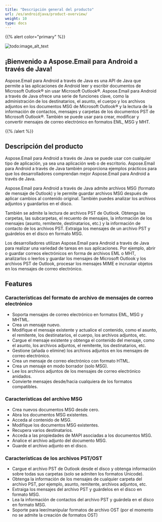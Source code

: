 ```yaml
---
title: "Descripción general del producto"
url: /es/androidjava/product-overview/
weight: 10
type: docs
---
```


{{% alert color="primary" %}}

![todo:image_alt_text](product-overview_1.png)
## **¡Bienvenido a Aspose.Email para Android a través de Java!**
Aspose.Email para Android a través de Java es una API de Java que permite a las aplicaciones de Android leer y escribir documentos de Microsoft Outlook® sin usar Microsoft Outlook®. Aspose.Email para Android a través de Java ofrece una serie de funciones clave, como la administración de los destinatarios, el asunto, el cuerpo y los archivos adjuntos en los documentos MSG de Microsoft Outlook® y la lectura de la información de contactos, mensajes y carpetas de los documentos PST de Microsoft Outlook®. También se puede usar para crear, modificar y convertir mensajes de correo electrónico en formatos EML, MSG y MHT.

{{% /alert %}}
## **Descripción del producto**
Aspose.Email para Android a través de Java se puede usar con cualquier tipo de aplicación, ya sea una aplicación web o de escritorio. Aspose.Email para Android a través de Java también proporciona ejemplos prácticos para que los desarrolladores comprendan mejor Aspose.Email para Android a través de Java.

Aspose.Email para Android a través de Java admite archivos MSG (formato de mensaje de Outlook) y le permite guardar archivos MSG después de aplicar cambios al contenido original. También puedes analizar los archivos adjuntos y guardarlos en el disco.

También se admite la lectura de archivos PST de Outlook. Obtenga las carpetas, las subcarpetas, el recuento de mensajes, la información de los mensajes (asunto, remitente, destinatarios, etc.) y la información de contacto de los archivos PST. Extraiga los mensajes de un archivo PST y guárdelos en el disco en formato MSG.

Los desarrolladores utilizan Aspose.Email para Android a través de Java para realizar una variedad de tareas en sus aplicaciones. Por ejemplo, abrir o guardar correos electrónicos en forma de archivos EML o MHT, analizarlos o leerlos y guardar los mensajes de Microsoft Outlook y los archivos PST de Outlook, procesar los mensajes MIME e incrustar objetos en los mensajes de correo electrónico.
## **Features**
### **Características del formato de archivo de mensajes de correo electrónico**
- Soporta mensajes de correo electrónico en formatos EML, MSG y MHTML.
- Crea un mensaje nuevo.
- Modifique el mensaje existente y actualice el contenido, como el asunto, el remitente, los destinatarios, el cuerpo, los archivos adjuntos, etc.
- Cargue el mensaje existente y obtenga el contenido del mensaje, como el asunto, los archivos adjuntos, el remitente, los destinatarios, etc.
- Gestione (añada o elimine) los archivos adjuntos en los mensajes de correo electrónico.
- Crea un mensaje de correo electrónico con formato HTML.
- Crea un mensaje en modo borrador (solo MSG).
- Lee los archivos adjuntos de los mensajes de correo electrónico anidados.
- Convierte mensajes desde/hacia cualquiera de los formatos compatibles.
### **Características del archivo MSG**
- Crea nuevos documentos MSG desde cero.
- Abra los documentos MSG existentes.
- Acceda al contenido de MSG.
- Modifique los documentos MSG existentes.
- Recupera varios destinatarios.
- Acceda a las propiedades de MAPI asociadas a los documentos MSG.
- Analice el archivo adjunto del documento MSG.
- Guarde el archivo adjunto en el disco.
### **Características de los archivos PST/OST**
- Cargue el archivo PST de Outlook desde el disco y obtenga información sobre todas sus carpetas (solo se admiten los formatos Unicode).
- Obtenga la información de los mensajes de cualquier carpeta del archivo PST, por ejemplo, asunto, remitente, archivos adjuntos, etc.
- Extraiga los mensajes del archivo PST y guárdelos en el disco en formato MSG.
- Lea la información de contactos del archivo PST y guárdela en el disco en formato MSG.
- Soporte para leer/manipular formatos de archivo OST (por el momento no se admite la creación de formatos OST)
